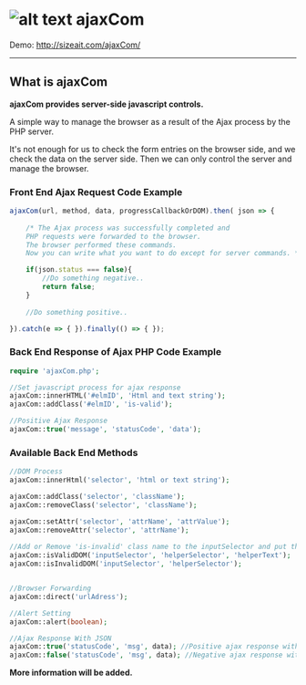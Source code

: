 
# ![alt text](http://sizeait.com/ajaxCom/img/logo.png)  ajaxCom

Demo: http://sizeait.com/ajaxCom/

---

## What is ajaxCom 
**ajaxCom provides server-side javascript controls.**

A simple way to manage the browser as a result of the Ajax process by the PHP server.

It's not enough for us to check the form entries on the browser side, and we check the data on the server side. Then we can only control the server and manage the browser.

### Front End Ajax Request Code Example
```javascript
ajaxCom(url, method, data, progressCallbackOrDOM).then( json => {
    
    /* The Ajax process was successfully completed and 
    PHP requests were forwarded to the browser.
    The browser performed these commands. 
    Now you can write what you want to do except for server commands. */

    if(json.status === false){
        //Do something negative..
        return false;
    }
    
    //Do something positive..

}).catch(e => { }).finally(() => { });
```

### Back End Response of Ajax PHP Code Example
```php
require 'ajaxCom.php';

//Set javascript process for ajax response
ajaxCom::innerHTML('#elmID', 'Html and text string');
ajaxCom::addClass('#elmID', 'is-valid');

//Positive Ajax Response
ajaxCom::true('message', 'statusCode', 'data');
```

### Available Back End Methods
```php
//DOM Process
ajaxCom::innerHtml('selector', 'html or text string');

ajaxCom::addClass('selector', 'className');
ajaxCom::removeClass('selector', 'className');

ajaxCom::setAttr('selector', 'attrName', 'attrValue');
ajaxCom::removeAttr('selector', 'attrName');
 
//Add or Remove 'is-invalid' class name to the inputSelector and put the helperText into the helperSelector
ajaxCom::isValidDOM('inputSelector', 'helperSelector', 'helperText');
ajaxCom::isInvalidDOM('inputSelector', 'helperSelector');


//Browser Forwarding
ajaxCom::direct('urlAdress');

//Alert Setting
ajaxCom::alert(boolean);

//Ajax Response With JSON
ajaxCom::true('statusCode', 'msg', data); //Positive ajax response with alert
ajaxCom::false('statusCode', 'msg', data); //Negative ajax response with alert
```

**More information will be added.**
